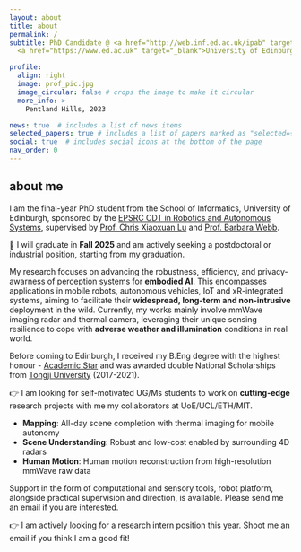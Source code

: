 ```yaml
---
layout: about
title: about
permalink: /
subtitle: PhD Candidate @ <a href="http://web.inf.ed.ac.uk/ipab" target="_blank">School of Informatics</a>, 
  <a href="https://www.ed.ac.uk" target="_blank">University of Edinburgh</a> 

profile:
  align: right
  image: prof_pic.jpg
  image_circular: false # crops the image to make it circular
  more_info: >
    Pentland Hills, 2023

news: true  # includes a list of news items
selected_papers: true # includes a list of papers marked as "selected={true}"
social: true  # includes social icons at the bottom of the page
nav_order: 0
---
```

<h2>about me</h2>
I am the final-year PhD student from the School of Informatics, University of Edinburgh, sponsored by the <a href="https://www.edinburgh-robotics.org/" target="_blank">EPSRC CDT in Robotics and Autonomous Systems</a>, supervised by <a href="https://christopherlu.github.io/" target="_blank">Prof. Chris Xiaoxuan Lu</a> and <a href="https://homepages.inf.ed.ac.uk/bwebb/" target="_blank">Prof. Barbara Webb</a>. 

🙏 I will graduate in **Fall 2025** and am actively seeking a postdoctoral or industrial position, starting from my graduation.

My research focuses on advancing the robustness, efficiency, and privacy-awarness of perception systems for **embodied AI**. This encompasses applications in mobile robots, autonomous vehicles, IoT and xR-integrated systems, aiming to facilitate their **widespread, long-term and non-intrusive** deployment in the wild. Currently, my works mainly involve mmWave imaging radar and thermal camera, leveraging their unique sensing resilience to cope with **adverse weather and illumination** conditions in real world. 

<!-- I am also keen to incorporate full-spectral multi-modal fusion into my research field. -->

Before coming to Edinburgh, I received my B.Eng degree with the highest honour - <a href="https://news.tongji.edu.cn/info/1003/76035.htm?ivk_sa=1023197a" target="_blank" rel="noopener">Academic Star</a> and was awarded double National Scholarships from <a href="https://en.tongji.edu.cn" target="_blank" rel="noopener">Tongji University</a> (2017-2021).

<!-- where I worked in the <a href="https://vision4robotics.github.io/" target="_blank">V4R lab</a> under the supervision of <a href="https://www.researchgate.net/profile/Changhong-Fu" target="_blank">Dr. Changhong Fu</a>. In August 2020, I visited Tsinghua University and conducted on-site research under the supervison of <a href="https://ieeexplore.ieee.org/author/38237039900" target="_blank">Dr. Geng Lu</a>.  -->
👉 I am looking for self-motivated UG/Ms students to work on **cutting-edge** research projects with me my collaborators at UoE/UCL/ETH/MIT. 

-  **Mapping**: All-day scene completion with thermal imaging for mobile autonomy  
-  **Scene Understanding**: Robust and low-cost enabled by surrounding 4D radars
-  **Human Motion**: Human motion reconstruction from high-resolution mmWave raw data

Support in the form of computational and sensory tools, robot platform, alongside practical supervision and direction, is available. Please send me an email if you are interested.

👉 I am actively looking for a research intern position this year. Shoot me an email if you think I am a good fit! 
